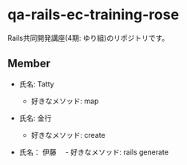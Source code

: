 # qa-rails-ec-training-rose
Rails共同開発講座(4期: ゆり組)のリポジトリです。

## Member
- 氏名: Tatty
  - 好きなメソッド: map

- 氏名: 金行
  - 好きなメソッド: create

- 氏名： 伊藤
　- 好きなメソッド:  rails generate
